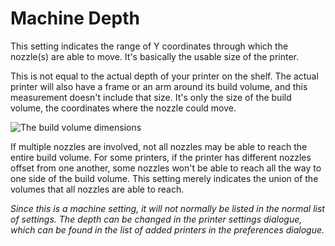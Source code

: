 Machine Depth
====
This setting indicates the range of Y coordinates through which the nozzle(s) are able to move. It's basically the usable size of the printer.

This is not equal to the actual depth of your printer on the shelf. The actual printer will also have a frame or an arm around its build volume, and this measurement doesn't include that size. It's only the size of the build volume, the coordinates where the nozzle could move.

![The build volume dimensions](../images/build_volume_dimensions.svg)

If multiple nozzles are involved, not all nozzles may be able to reach the entire build volume. For some printers, if the printer has different nozzles offset from one another, some nozzles won't be able to reach all the way to one side of the build volume. This setting merely indicates the union of the volumes that all nozzles are able to reach.

*Since this is a machine setting, it will not normally be listed in the normal list of settings. The depth can be changed in the printer settings dialogue, which can be found in the list of added printers in the preferences dialogue.*